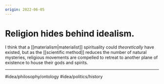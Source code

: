 ```yaml
---
origin: 2022-06-05
---
```

# Religion hides behind idealism. 
I think that a [[materialism|materialist]] spirituality could *theoretically* have existed, but as the [[scientific method]] reduces the number of natural mysteries, religious movements are compelled to retreat to another plane of existence to house their gods and spirits. 

---
#idea/philosophy/ontology 
#idea/politics/history 